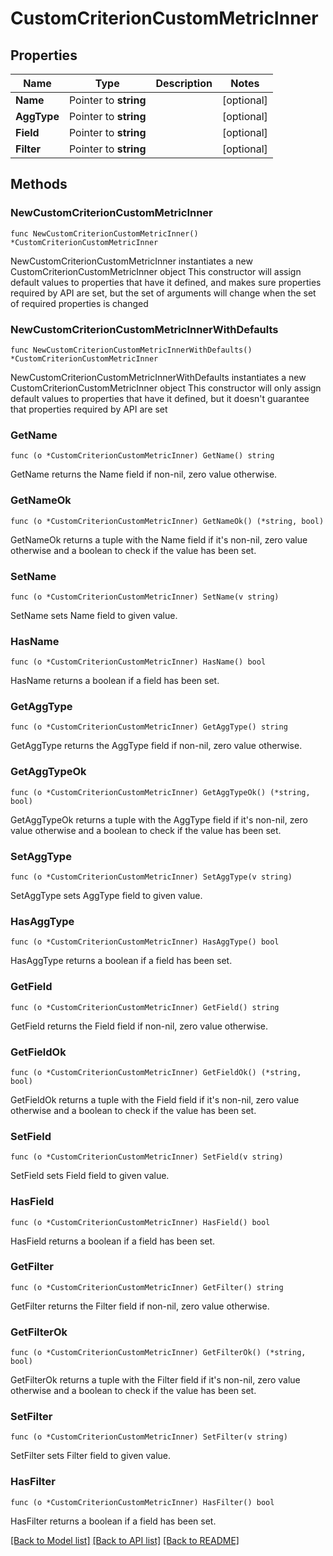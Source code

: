 # CustomCriterionCustomMetricInner

## Properties

Name | Type | Description | Notes
------------ | ------------- | ------------- | -------------
**Name** | Pointer to **string** |  | [optional] 
**AggType** | Pointer to **string** |  | [optional] 
**Field** | Pointer to **string** |  | [optional] 
**Filter** | Pointer to **string** |  | [optional] 

## Methods

### NewCustomCriterionCustomMetricInner

`func NewCustomCriterionCustomMetricInner() *CustomCriterionCustomMetricInner`

NewCustomCriterionCustomMetricInner instantiates a new CustomCriterionCustomMetricInner object
This constructor will assign default values to properties that have it defined,
and makes sure properties required by API are set, but the set of arguments
will change when the set of required properties is changed

### NewCustomCriterionCustomMetricInnerWithDefaults

`func NewCustomCriterionCustomMetricInnerWithDefaults() *CustomCriterionCustomMetricInner`

NewCustomCriterionCustomMetricInnerWithDefaults instantiates a new CustomCriterionCustomMetricInner object
This constructor will only assign default values to properties that have it defined,
but it doesn't guarantee that properties required by API are set

### GetName

`func (o *CustomCriterionCustomMetricInner) GetName() string`

GetName returns the Name field if non-nil, zero value otherwise.

### GetNameOk

`func (o *CustomCriterionCustomMetricInner) GetNameOk() (*string, bool)`

GetNameOk returns a tuple with the Name field if it's non-nil, zero value otherwise
and a boolean to check if the value has been set.

### SetName

`func (o *CustomCriterionCustomMetricInner) SetName(v string)`

SetName sets Name field to given value.

### HasName

`func (o *CustomCriterionCustomMetricInner) HasName() bool`

HasName returns a boolean if a field has been set.

### GetAggType

`func (o *CustomCriterionCustomMetricInner) GetAggType() string`

GetAggType returns the AggType field if non-nil, zero value otherwise.

### GetAggTypeOk

`func (o *CustomCriterionCustomMetricInner) GetAggTypeOk() (*string, bool)`

GetAggTypeOk returns a tuple with the AggType field if it's non-nil, zero value otherwise
and a boolean to check if the value has been set.

### SetAggType

`func (o *CustomCriterionCustomMetricInner) SetAggType(v string)`

SetAggType sets AggType field to given value.

### HasAggType

`func (o *CustomCriterionCustomMetricInner) HasAggType() bool`

HasAggType returns a boolean if a field has been set.

### GetField

`func (o *CustomCriterionCustomMetricInner) GetField() string`

GetField returns the Field field if non-nil, zero value otherwise.

### GetFieldOk

`func (o *CustomCriterionCustomMetricInner) GetFieldOk() (*string, bool)`

GetFieldOk returns a tuple with the Field field if it's non-nil, zero value otherwise
and a boolean to check if the value has been set.

### SetField

`func (o *CustomCriterionCustomMetricInner) SetField(v string)`

SetField sets Field field to given value.

### HasField

`func (o *CustomCriterionCustomMetricInner) HasField() bool`

HasField returns a boolean if a field has been set.

### GetFilter

`func (o *CustomCriterionCustomMetricInner) GetFilter() string`

GetFilter returns the Filter field if non-nil, zero value otherwise.

### GetFilterOk

`func (o *CustomCriterionCustomMetricInner) GetFilterOk() (*string, bool)`

GetFilterOk returns a tuple with the Filter field if it's non-nil, zero value otherwise
and a boolean to check if the value has been set.

### SetFilter

`func (o *CustomCriterionCustomMetricInner) SetFilter(v string)`

SetFilter sets Filter field to given value.

### HasFilter

`func (o *CustomCriterionCustomMetricInner) HasFilter() bool`

HasFilter returns a boolean if a field has been set.


[[Back to Model list]](../README.md#documentation-for-models) [[Back to API list]](../README.md#documentation-for-api-endpoints) [[Back to README]](../README.md)


